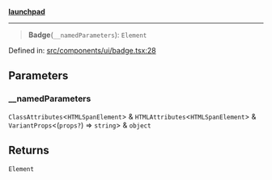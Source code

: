 [**launchpad**](index.md)

***

> **Badge**(`__namedParameters`): `Element`

Defined in: [src/components/ui/badge.tsx:28](https://github.com/victorbratov/launchpad/blob/6dd13cd77753e59ec2a031fc7279545899826925/src/components/ui/badge.tsx#L28)

## Parameters

### \_\_namedParameters

`ClassAttributes`\<`HTMLSpanElement`\> & `HTMLAttributes`\<`HTMLSpanElement`\> & `VariantProps`\<(`props?`) => `string`\> & `object`

## Returns

`Element`
